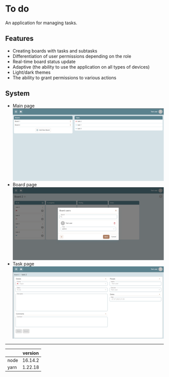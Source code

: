 # To do

An application for managing tasks.

## Features

- Creating boards with tasks and subtasks
- Differentiation of user permissions depending on the role
- Real-time board status update
- Adaptive (the ability to use the application on all types of devices)
- Light/dark themes
- The ability to grant permissions to various actions

## System

- Main page
  ![](./demo/main-page.png)
- Board page
  ![](./demo/board.png)
- Task page
  ![](./demo/task.png)

___

|      | version |
|------|---------|
| node | 16.14.2 |
| yarn | 1.22.18 |
